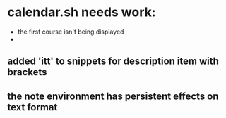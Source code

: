 # calendar.sh needs work:
* the first course isn't being displayed
*

## added 'itt' to snippets for description item with brackets

## the note environment has persistent effects on text format
